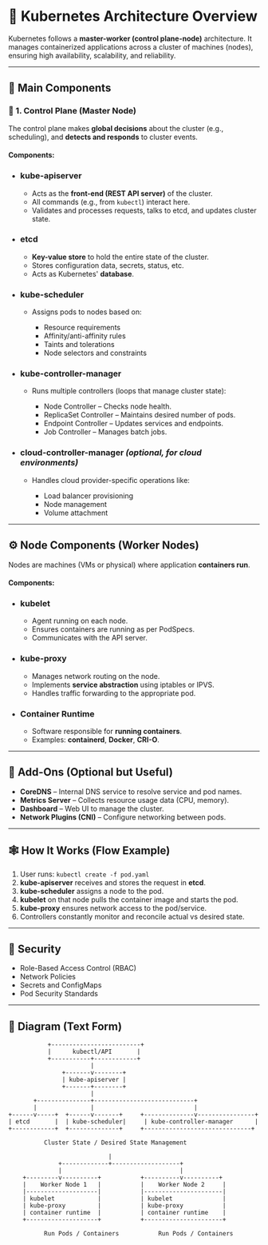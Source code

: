 # 🧱 **Kubernetes Architecture Overview**

Kubernetes follows a **master-worker (control plane-node)** architecture. It manages containerized applications across a cluster of machines (nodes), ensuring high availability, scalability, and reliability.

---

## 🎯 **Main Components**

### 🧠 1. **Control Plane (Master Node)**

The control plane makes **global decisions** about the cluster (e.g., scheduling), and **detects and responds** to cluster events.

#### Components:

* ### **kube-apiserver**

  * Acts as the **front-end (REST API server)** of the cluster.
  * All commands (e.g., from `kubectl`) interact here.
  * Validates and processes requests, talks to etcd, and updates cluster state.

* ### **etcd**

  * **Key-value store** to hold the entire state of the cluster.
  * Stores configuration data, secrets, status, etc.
  * Acts as Kubernetes' **database**.

* ### **kube-scheduler**

  * Assigns pods to nodes based on:

    * Resource requirements
    * Affinity/anti-affinity rules
    * Taints and tolerations
    * Node selectors and constraints

* ### **kube-controller-manager**

  * Runs multiple controllers (loops that manage cluster state):

    * Node Controller – Checks node health.
    * ReplicaSet Controller – Maintains desired number of pods.
    * Endpoint Controller – Updates services and endpoints.
    * Job Controller – Manages batch jobs.

* ### **cloud-controller-manager** *(optional, for cloud environments)*

  * Handles cloud provider-specific operations like:

    * Load balancer provisioning
    * Node management
    * Volume attachment

---

## ⚙️ **Node Components (Worker Nodes)**

Nodes are machines (VMs or physical) where application **containers run**.

#### Components:

* ### **kubelet**

  * Agent running on each node.
  * Ensures containers are running as per PodSpecs.
  * Communicates with the API server.

* ### **kube-proxy**

  * Manages network routing on the node.
  * Implements **service abstraction** using iptables or IPVS.
  * Handles traffic forwarding to the appropriate pod.

* ### **Container Runtime**

  * Software responsible for **running containers**.
  * Examples: **containerd**, **Docker**, **CRI-O**.

---

## 🔄 **Add-Ons (Optional but Useful)**

* **CoreDNS** – Internal DNS service to resolve service and pod names.
* **Metrics Server** – Collects resource usage data (CPU, memory).
* **Dashboard** – Web UI to manage the cluster.
* **Network Plugins (CNI)** – Configure networking between pods.

---

## 🕸️ **How It Works (Flow Example)**

1. User runs:
   `kubectl create -f pod.yaml`
2. **kube-apiserver** receives and stores the request in **etcd**.
3. **kube-scheduler** assigns a node to the pod.
4. **kubelet** on that node pulls the container image and starts the pod.
5. **kube-proxy** ensures network access to the pod/service.
6. Controllers constantly monitor and reconcile actual vs desired state.

---

## 🔐 **Security**

* Role-Based Access Control (RBAC)
* Network Policies
* Secrets and ConfigMaps
* Pod Security Standards

---

## 🧭 Diagram (Text Form)

```
           +-------------------------+
           |      kubectl/API       |
           +-----------+------------+
                       |
               +-------v--------+
               | kube-apiserver |
               +-------+--------+
                       |
       +---------------+----------------------------+
       |               |                            |
+------v-----+  +------v-------+     +--------------v----------------+
| etcd       |  | kube-scheduler|     | kube-controller-manager      |
+------------+  +--------------+     +------------------------------+

          Cluster State / Desired State Management

                            |
              +-------------+-------------------+
              |                                 |
    +---------v----------+           +----------v----------+
    |    Worker Node 1   |           |    Worker Node 2     |
    |--------------------|           |----------------------|
    | kubelet            |           | kubelet              |
    | kube-proxy         |           | kube-proxy           |
    | container runtime  |           | container runtime    |
    +--------------------+           +----------------------+

          Run Pods / Containers           Run Pods / Containers
```
